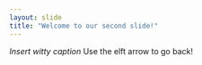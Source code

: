 ```yaml
---
layout: slide
title: "Welcome to our second slide!"
---
```

*Insert witty caption*
Use the elft arrow to go back!
